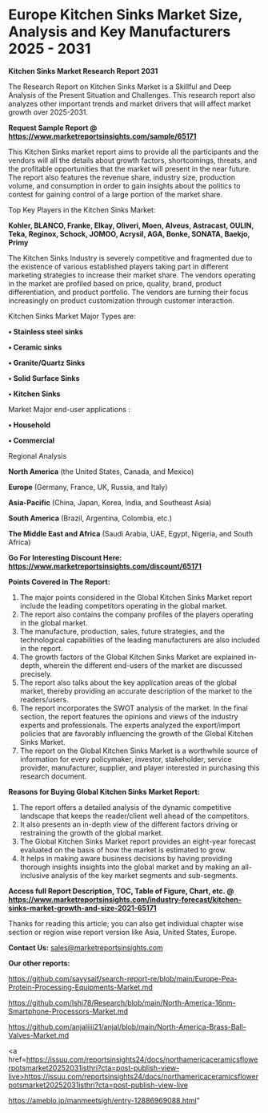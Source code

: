 # Europe Kitchen Sinks Market Size, Analysis and Key Manufacturers 2025 - 2031

<strong>Kitchen Sinks Market Research Report 2031</strong>

The Research Report on Kitchen Sinks Market is a Skillful and Deep Analysis of the Present Situation and Challenges. This research report also analyzes other important trends and market drivers that will affect market growth over 2025-2031.

<strong>Request Sample Report @ <a href=https://www.marketreportsinsights.com/sample/65171>https://www.marketreportsinsights.com/sample/65171</a></strong>

This Kitchen Sinks market report aims to provide all the participants and the vendors will all the details about growth factors, shortcomings, threats, and the profitable opportunities that the market will present in the near future. The report also features the revenue share, industry size, production volume, and consumption in order to gain insights about the politics to contest for gaining control of a large portion of the market share.

Top Key Players in the Kitchen Sinks Market:

<strong>Kohler, BLANCO, Franke, Elkay, Oliveri, Moen, Alveus, Astracast, OULIN, Teka, Reginox, Schock, JOMOO, Acrysil, AGA, Bonke, SONATA, Baekjo, Primy</strong>

The Kitchen Sinks Industry is severely competitive and fragmented due to the existence of various established players taking part in different marketing strategies to increase their market share. The vendors operating in the market are profiled based on price, quality, brand, product differentiation, and product portfolio. The vendors are turning their focus increasingly on product customization through customer interaction.

Kitchen Sinks Market Major Types are:

<strong>• Stainless steel sinks

• Ceramic sinks

• Granite/Quartz Sinks 

• Solid Surface Sinks

• Kitchen Sinks</strong>

Market Major end-user applications :

<strong>• Household

• Commercial</strong>

Regional Analysis

</u><strong><b>North America</b></strong> (the United States, Canada, and Mexico)

<strong><b>Europe </b></strong>(Germany, France, UK, Russia, and Italy)

<strong><b>Asia-Pacific</b></strong> (China, Japan, Korea, India, and Southeast Asia)

<strong><b>South America</b></strong> (Brazil, Argentina, Colombia, etc.)

<strong><b>The Middle East and Africa</b></strong> (Saudi Arabia, UAE, Egypt, Nigeria, and South Africa)

<strong>Go For Interesting Discount Here: <a href=https://www.marketreportsinsights.com/discount/65171>https://www.marketreportsinsights.com/discount/65171</a></strong>

<strong>Points Covered in The Report:</strong>
<ol>
  <li>The major points considered in the Global Kitchen Sinks Market report include the leading competitors operating in the global market.</li>
  <li>The report also contains the company profiles of the players operating in the global market.</li>
  <li>The manufacture, production, sales, future strategies, and the technological capabilities of the leading manufacturers are also included in the report.</li>
  <li>The growth factors of the Global Kitchen Sinks Market are explained in-depth, wherein the different end-users of the market are discussed precisely.</li>
  <li>The report also talks about the key application areas of the global market, thereby providing an accurate description of the market to the readers/users.</li>
  <li>The report incorporates the SWOT analysis of the market. In the final section, the report features the opinions and views of the industry experts and professionals. The experts analyzed the export/import policies that are favorably influencing the growth of the Global Kitchen Sinks Market.</li>
  <li>The report on the Global Kitchen Sinks Market is a worthwhile source of information for every policymaker, investor, stakeholder, service provider, manufacturer, supplier, and player interested in purchasing this research document.</li>
</ol>
<strong>Reasons for Buying Global Kitchen Sinks Market Report:</strong>

<ol>
  <li>The report offers a detailed analysis of the dynamic competitive landscape that keeps the reader/client well ahead of the competitors.</li>
  <li>It also presents an in-depth view of the different factors driving or restraining the growth of the global market.</li>
  <li>The Global Kitchen Sinks Market report provides an eight-year forecast evaluated on the basis of how the market is estimated to grow.</li>
  <li>It helps in making aware business decisions by having providing thorough insights insights into the global market and by making an all-inclusive analysis of the key market segments and sub-segments.</li>
</ol>
<strong>Access full Report Description, TOC, Table of Figure, Chart, etc. @ <a href=https://www.marketreportsinsights.com/industry-forecast/kitchen-sinks-market-growth-and-size-2021-65171>https://www.marketreportsinsights.com/industry-forecast/kitchen-sinks-market-growth-and-size-2021-65171</a></strong>


Thanks for reading this article; you can also get individual chapter wise section or region wise report version like Asia, United States, Europe.

<strong>Contact Us:</strong>
sales@marketreportsinsights.com

<strong>Our other reports:</strong>

<a href=https://github.com/sayysaif/search-report-re/blob/main/Europe-Pea-Protein-Processing-Equipments-Market.md>https://github.com/sayysaif/search-report-re/blob/main/Europe-Pea-Protein-Processing-Equipments-Market.md</a>

<a href=https://github.com/Ishi78/Research/blob/main/North-America-16nm-Smartphone-Processors-Market.md>https://github.com/Ishi78/Research/blob/main/North-America-16nm-Smartphone-Processors-Market.md</a>

<a href=https://github.com/anjaliiii21/anjal/blob/main/North-America-Brass-Ball-Valves-Market.md>https://github.com/anjaliiii21/anjal/blob/main/North-America-Brass-Ball-Valves-Market.md</a>

<a href=https://issuu.com/reportsinsights24/docs/northamericaceramicsflowerpotsmarket20252031isthri?cta=post-publish-view-live>https://issuu.com/reportsinsights24/docs/northamericaceramicsflowerpotsmarket20252031isthri?cta=post-publish-view-live</a>

<a href=https://ameblo.jp/manmeetsigh/entry-12886969088.html>https://ameblo.jp/manmeetsigh/entry-12886969088.html</a>"
